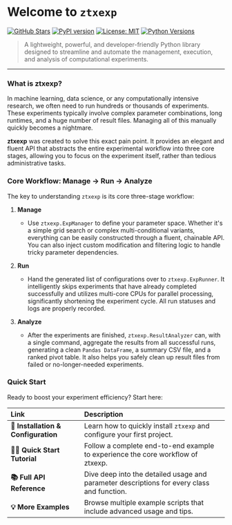 # Welcome to `ztxexp`

[![GitHub Stars](https://img.shields.io/github/stars/ztxtech/ztxexp?style=social)](https://github.com/ztxtech/ztxexp/)
[![PyPI version](https://badge.fury.io/py/ztxexp.svg)](https://badge.fury.io/py/ztxexp)
[![License: MIT](https://img.shields.io/badge/License-MIT-yellow.svg)](https://opensource.org/licenses/MIT)
[![Python Versions](https://img.shields.io/pypi/pyversions/ztxexp.svg)](https://pypi.org/project/ztxexp)


> A lightweight, powerful, and developer-friendly Python library designed to streamline and automate the management, execution, and analysis of computational experiments.

-----

### What is ztxexp?

In machine learning, data science, or any computationally intensive research, we often need to run hundreds or thousands of experiments. These experiments typically involve complex parameter combinations, long runtimes, and a huge number of result files. Managing all of this manually quickly becomes a nightmare.

**ztxexp** was created to solve this exact pain point. It provides an elegant and fluent API that abstracts the entire experimental workflow into three core stages, allowing you to focus on the experiment itself, rather than tedious administrative tasks.

### Core Workflow: Manage -\> Run -\> Analyze

The key to understanding `ztxexp` is its core three-stage workflow:

1.  **Manage**

      * Use `ztxexp.ExpManager` to define your parameter space. Whether it's a simple grid search or complex multi-conditional variants, everything can be easily constructed through a fluent, chainable API. You can also inject custom modification and filtering logic to handle tricky parameter dependencies.

2.  **Run**

      * Hand the generated list of configurations over to `ztxexp.ExpRunner`. It intelligently skips experiments that have already completed successfully and utilizes multi-core CPUs for parallel processing, significantly shortening the experiment cycle. All run statuses and logs are properly recorded.

3.  **Analyze**

      * After the experiments are finished, `ztxexp.ResultAnalyzer` can, with a single command, aggregate the results from all successful runs, generating a clean `Pandas DataFrame`, a summary CSV file, and a ranked pivot table. It also helps you safely clean up result files from failed or no-longer-needed experiments.

### Quick Start

Ready to boost your experiment efficiency? Start here:

| Link | Description |
| :--- | :--- |
| **🚀 Installation & Configuration** | Learn how to quickly install `ztxexp` and configure your first project. |
| **🧑‍💻 Quick Start Tutorial** | Follow a complete end-to-end example to experience the core workflow of ztxexp. |
| **📚 Full API Reference** | Dive deep into the detailed usage and parameter descriptions for every class and function. |
| **💡 More Examples** | Browse multiple example scripts that include advanced usage and tips. |